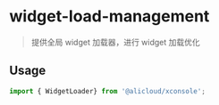 # widget-load-management

> 提供全局 widget 加载器，进行  widget 加载优化


## Usage

```js
import { WidgetLoader} from '@alicloud/xconsole';
```

